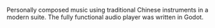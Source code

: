 Personally composed music using traditional Chinese instruments in a modern suite.
The fully functional audio player was written in Godot.